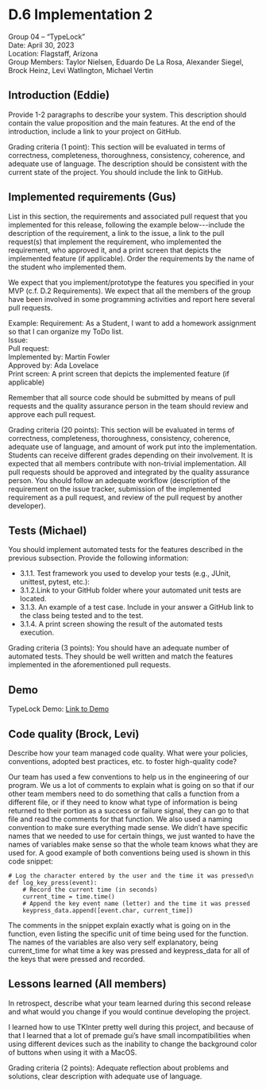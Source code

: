 # D.6 Implementation 2

Group 04 – “TypeLock”\
Date: April 30, 2023\
Location: Flagstaff, Arizona\
Group Members: Taylor Nielsen, Eduardo De La Rosa, Alexander Siegel, Brock Heinz, Levi Watlington, Michael Vertin

## Introduction (Eddie)

Provide 1-2 paragraphs to describe your system. This description should contain the value proposition and the main features. At the end of the introduction, include a link to your project on GitHub.

Grading criteria (1 point): This section will be evaluated in terms of correctness, completeness, thoroughness, consistency, coherence, and adequate use of language. The description should be consistent with the current state of the project. You should include the link to GitHub.

## Implemented requirements (Gus)

List in this section, the requirements and associated pull request that you implemented for this release, following the example below---include the description of the requirement, a link to the issue,  a link to the pull request(s) that implement the requirement, who implemented the requirement, who approved it, and a print screen that depicts the implemented feature (if applicable). Order the requirements by the name of the student who implemented them.

We expect that you implement/prototype the features you specified in your MVP (c.f. D.2 Requirements). We expect that all the members of the group have been involved in some programming activities and report here several pull requests.

Example:
Requirement: As a Student, I want to add a homework assignment so that I can organize my ToDo list.\
Issue:\
Pull request:\
Implemented by: Martin Fowler\
Approved by: Ada Lovelace\
Print screen: A print screen that depicts the implemented feature (if applicable)

Remember that all source code should be submitted by means of pull requests and the quality assurance person in the team should review and approve each pull request.

Grading criteria (20 points): This section will be evaluated in terms of correctness, completeness, thoroughness, consistency, coherence, adequate use of language, and amount of work put into the implementation. Students can receive different grades depending on their involvement. It is expected that all members contribute with non-trivial implementation. All pull requests should be approved and integrated by the quality assurance person. You should follow an adequate workflow (description of the requirement on the issue tracker, submission of the implemented requirement as a pull request, and review of the pull request by another developer).

## Tests (Michael)

You should implement automated tests for the features described in the previous subsection. Provide the following information:

- 3.1.1. Test framework you used to develop your tests (e.g., JUnit, unittest, pytest, etc.):
- 3.1.2.Link to your GitHub folder where your automated unit tests are located.
- 3.1.3. An example of a test case. Include in your answer a GitHub link to the class being tested and to the test.
- 3.1.4. A print screen showing the result of the automated tests execution.

Grading criteria (3 points): You should have an adequate number of automated tests. They should be well written and match the features implemented in the aforementioned pull requests.

## Demo

TypeLock Demo: [Link to Demo](https://youtu.be/C2s3oM5v9yE)

## Code quality (Brock, Levi)

Describe how your team managed code quality. What were your policies, conventions, adopted best practices, etc. to foster high-quality code?

Our team has used a few conventions to help us in the engineering of our program. We us a lot of comments to explain what is going on so that if our other team members need to do something that calls a function from a different file, or if they need to know what type of information is being returned to their portion as a success or failure signal, they can go to that file and read the comments for that function. We also used a naming convention to make sure everything made sense. We didn’t have specific names that we needed to use for certain things, we just wanted to have the names of variables make sense so that the whole team knows what they are used for. A good example of both conventions being used is shown in this code snippet:

    # Log the character entered by the user and the time it was pressed\n
    def log_key_press(event):
        # Record the current time (in seconds)
        current_time = time.time()
        # Append the key event name (letter) and the time it was pressed
        keypress_data.append([event.char, current_time])

The comments in the snippet explain exactly what is going on in the function, even listing the specific unit of time being used for the function. The names of the variables are also very self explanatory, being current_time for what time a key was pressed and keypress_data for all of the keys that were pressed and recorded.

## Lessons learned (All members)

In retrospect, describe what your team learned during this second release and what would you change if you would continue developing the project.

I learned how to use TKInter pretty well during this project, and because of that I learned that a lot of premade gui’s have small incompatibilities when using different devices such as the inability to change the background color of buttons when using it with a MacOS.

Grading criteria (2 points): Adequate reflection about problems and solutions, clear description with adequate use of language.
